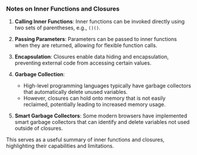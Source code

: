 ### Notes on Inner Functions and Closures

1. **Calling Inner Functions**: Inner functions can be invoked directly using two sets of parentheses, e.g., `()()`.
  
2. **Passing Parameters**: Parameters can be passed to inner functions when they are returned, allowing for flexible function calls.

3. **Encapsulation**: Closures enable data hiding and encapsulation, preventing external code from accessing certain values.

4. **Garbage Collection**: 
   - High-level programming languages typically have garbage collectors that automatically delete unused variables.
   - However, closures can hold onto memory that is not easily reclaimed, potentially leading to increased memory usage.

5. **Smart Garbage Collectors**: Some modern browsers have implemented smart garbage collectors that can identify and delete variables not used outside of closures.

This serves as a useful summary of inner functions and closures, highlighting their capabilities and limitations.

